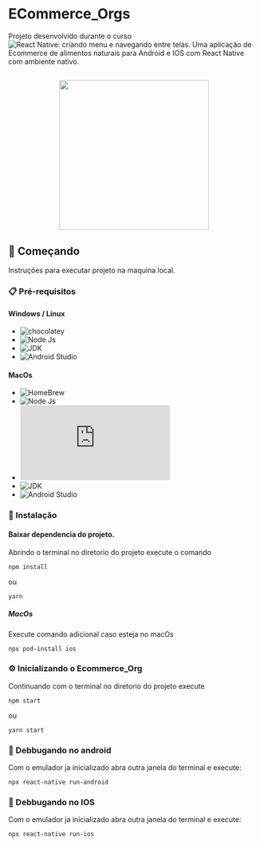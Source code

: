 # ECommerce_Orgs

Projeto desenvolvido durante o curso ![React Native: criando menu e navegando entre telas](https://cursos.alura.com.br/course/react-native-criando-menu-navegando-telas).
Uma aplicação de Ecommerce de alimentos naturais para Android e IOS com React Native com ambiente nativo.

##

<div align="center">
  <img height="300" src="https://user-images.githubusercontent.com/64598132/195137712-5624c3fb-db43-4da9-bcc9-2da62a0d81c5.gif"/> 
</div>

## 🚀 Começando

Instruções para executar projeto na maquina local.

### 📋 Pré-requisitos

#### Windows / Linux

 * ![chocolatey](https://chocolatey.org/install)
 * ![Node Js](https://nodejs.org/en/download/)
 * ![JDK](https://www.oracle.com/br/java/technologies/downloads/)
 * ![Android Studio](https://developer.android.com/studio/install?hl=pt-br)

#### MacOs

 * ![HomeBrew](https://brew.sh/index_pt-br)
 * ![Node Js](https://nodejs.org/en/download/)
 * ![Watchman](https://facebook.github.io/watchman/docs/install.html#-homebrew)
 * ![JDK](https://www.oracle.com/br/java/technologies/downloads/)
 * ![Android Studio](https://developer.android.com/studio/install?hl=pt-br)

 
### 🔧 Instalação

#### Baixar dependencia do projeto.

Abrindo o terminal no diretorio do projeto execute o comando

```
npm install
```
ou
```
yarn
```

##### MacOs
Execute comando adicional caso esteja no macOs
 
```
npx pod-install ios
```

### ⚙️ Inicializando o Ecommerce_Org
Continuando com o terminal no diretorio do projeto execute 

```
npm start
```
ou
```
yarn start
```

### 📱 Debbugando no android

Com o emulador ja inicializado abra outra janela do terminal e execute:

```
npx react-native run-android
```
### 📱 Debbugando no IOS

Com o emulador ja inicializado abra outra janela do terminal e execute:

```
npx react-native run-ios
```
